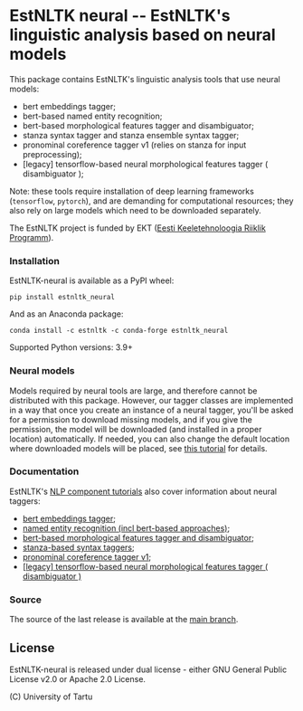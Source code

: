 EstNLTK neural -- EstNLTK's linguistic analysis based on neural models
===========================================================================

This package contains EstNLTK's linguistic analysis tools that use neural models:

* bert embeddings tagger;
* bert-based named entity recognition;
* bert-based morphological features tagger and disambiguator;
* stanza syntax tagger and stanza ensemble syntax tagger;
* pronominal coreference tagger v1 (relies on stanza for input preprocessing);
* [legacy] tensorflow-based neural morphological features tagger ( disambiguator );

Note: these tools require installation of deep learning frameworks (`tensorflow`, `pytorch`), and are demanding for computational resources; they also rely on large models which need to be downloaded separately. 

The EstNLTK project is funded by EKT ([Eesti Keeletehnoloogia Riiklik Programm](https://www.keeletehnoloogia.ee/)).

### Installation

EstNLTK-neural is available as a PyPI wheel:  

```
pip install estnltk_neural
```

And as an Anaconda package:

```
conda install -c estnltk -c conda-forge estnltk_neural
```

Supported Python versions: 3.9+

### Neural models

Models required by neural tools are large, and therefore cannot be distributed with this package. 
However, our tagger classes are implemented in a way that once you create an instance of a neural tagger, you'll be asked  for a permission to download missing models, and if you give the permission, the model will be downloaded (and installed in a proper location) automatically. 
If needed, you can also change the default location where downloaded models will be placed, see [this tutorial](https://github.com/estnltk/estnltk/blob/ce224214244bd903d71283a2f1db2e4697f20e84/tutorials/basics/estnltk_resources.ipynb) for details.

### Documentation

EstNLTK's [NLP component tutorials](https://github.com/estnltk/estnltk/tree/main/tutorials/nlp_pipeline) also cover information about neural taggers:

* [bert embeddings tagger](https://github.com/estnltk/estnltk/blob/main/tutorials/nlp_pipeline/E_embeddings/bert_embeddings_tagger.ipynb);
* [named entity recognition (incl bert-based approaches)](https://github.com/estnltk/estnltk/blob/main/tutorials/nlp_pipeline/D_information_extraction/02_named_entities.ipynb);
* [bert-based morphological features tagger and disambiguator](https://github.com/estnltk/estnltk/blob/devel_1.7/tutorials/nlp_pipeline/B_morphology/08_bert_based_morph_tagger.ipynb);
* [stanza-based syntax taggers](https://github.com/estnltk/estnltk/blob/main/tutorials/nlp_pipeline/C_syntax/03_syntactic_analysis_with_stanza.ipynb);
* [pronominal coreference tagger v1](https://github.com/estnltk/estnltk/blob/main/tutorials/nlp_pipeline/D_information_extraction/04_pronominal_coreference.ipynb);
* [\[legacy\] tensorflow-based neural morphological features tagger ( disambiguator )](https://github.com/estnltk/estnltk/blob/main/tutorials/nlp_pipeline/B_morphology/08_neural_morph_tagger_py37.ipynb)


### Source

The source of the last release is available at the [main branch](https://github.com/estnltk/estnltk/tree/main/estnltk_neural).

## License

EstNLTK-neural is released under dual license - either GNU General Public License v2.0 or 
Apache 2.0 License. 

(C) University of Tartu  